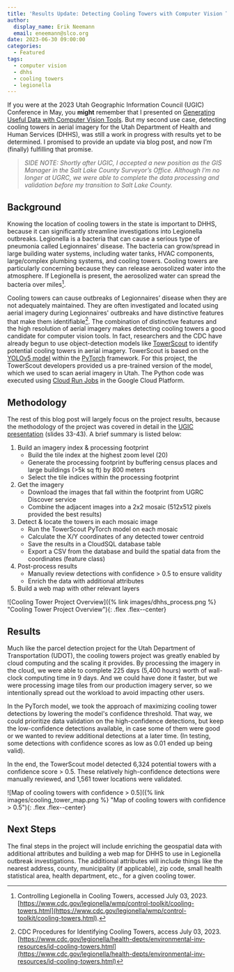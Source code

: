 ```yaml
---
title: 'Results Update: Detecting Cooling Towers with Computer Vision Tools'
author:
  display_name: Erik Neemann
  email: eneemann@slco.org
date: 2023-06-30 09:00:00
categories:
  - Featured
tags:
  - computer vision
  - dhhs
  - cooling towers
  - legionella
---
```


If you were at the 2023 Utah Geographic Information Council (UGIC) Conference in May, you **might** remember that I presented on [Generating Useful Data with Computer Vision Tools](https://agrc.github.io/Presentations/UGIC/2023/ComputerVision.pdf). But my second use case, detecting cooling towers in aerial imagery for the Utah Department of Health and Human Services (DHHS), was still a work in progress with results yet to be determined. I promised to provide an update via blog post, and now I’m (finally) fulfilling that promise.

> *SIDE NOTE: Shortly after UGIC, I accepted a new position as the GIS Manager in the Salt Lake County Surveyor’s Office. Although I’m no longer at UGRC, we were able to complete the data processing and validation before my transition to Salt Lake County.*

## Background

Knowing the location of cooling towers in the state is important to DHHS, because it can significantly streamline investigations into Legionella outbreaks. Legionella is a bacteria that can cause a serious type of pneumonia called Legionnaires' disease. The bacteria can grow/spread in large building water systems, including water tanks, HVAC components, large/complex plumbing systems, and cooling towers. Cooling towers are particularly concerning because they can release aerosolized water into the atmosphere. If Legionella is present, the aerosolized water can spread the bacteria over miles[^1].

Cooling towers can cause outbreaks of Legionnaires’ disease when they are not adequately maintained. They are often investigated and located using aerial imagery during Legionnaires' outbreaks and have distinctive features that make them identifiable[^2]. The combination of distinctive features and the high resolution of aerial imagery makes detecting cooling towers a good candidate for computer vision tools. In fact, researchers and the CDC have already begun to use object-detection models like [TowerScout](https://github.com/TowerScout/TowerScout) to identify potential cooling towers in aerial imagery. TowerScout is based on the [YOLOv5 model](https://github.com/ultralytics/yolov5) within the [PyTorch](https://pytorch.org/) framework. For this project, the TowerScout developers provided us a pre-trained version of the model, which we used to scan aerial imagery in Utah. The Python code was executed using [Cloud Run Jobs](https://cloud.google.com/run/docs/create-jobs) in the Google Cloud Platform.

## Methodology

The rest of this blog post will largely focus on the project results, because the methodology of the project was covered in detail in the [UGIC presentation](https://agrc.github.io/Presentations/UGIC/2023/ComputerVision.pdf) (slides 33-43). A brief summary is listed below:

1. Build an imagery index & processing footprint
   - Build the tile index at the highest zoom level (20)
   - Generate the processing footprint by buffering census places and large buildings (>5k sq ft) by 800 meters
   - Select the tile indices within the processing footprint
1. Get the imagery
   - Download the images that fall within the footprint from UGRC Discover service
   - Combine the adjacent images into a 2x2 mosaic (512x512 pixels provided the best results)
1. Detect & locate the towers in each mosaic image
   - Run the TowerScout PyTorch model on each mosaic
   - Calculate the X/Y coordinates of any detected tower centroid
   - Save the results in a CloudSQL database table
   - Export a CSV from the database and build the spatial data from the coordinates (feature class)
1. Post-process results
   - Manually review detections with confidence > 0.5 to ensure validity
   - Enrich the data with additional attributes
1. Build a web map with other relevant layers

![Cooling Tower Project Overview]({% link images/dhhs_process.png %} "Cooling Tower Project Overview"){: .flex .flex--center}

## Results

Much like the parcel detection project for the Utah Department of Transportation (UDOT), the cooling towers project was greatly enabled by cloud computing and the scaling it provides. By processing the imagery in the cloud, we were able to complete 225 days (5,400 hours) worth of wall-clock computing time in 9 days. And we could have done it faster, but we were processing image tiles from our production imagery server, so we intentionally spread out the workload to avoid impacting other users.

In the PyTorch model, we took the approach of maximizing cooling tower detections by lowering the model's confidence threshold. That way, we could prioritize data validation on the high-confidence detections, but keep the low-confidence detections available, in case some of them were good or we wanted to review additional detections at a later time. (In testing, some detections with confidence scores as low as 0.01 ended up being valid).

In the end, the TowerScout model detected 6,324 potential towers with a confidence score > 0.5. These relatively high-confidence detections were manually reviewed, and 1,561 tower locations were validated.

![Map of cooling towers with confidence > 0.5]({% link images/cooling_tower_map.png %} "Map of cooling towers with confidence > 0.5"){: .flex .flex--center}

## Next Steps

The final steps in the project will include enriching the geospatial data with additional attributes and building a web map for DHHS to use in Legionella outbreak investigations. The additional attributes will include things like the nearest address, county, municipality (if applicable), zip code, small health statistical area, health department, etc., for a given cooling tower.

[^1]: Controlling Legionella in Cooling Towers, accessed July 03, 2023. [https://www.cdc.gov/legionella/wmp/control-toolkit/cooling-towers.html](https://www.cdc.gov/legionella/wmp/control-toolkit/cooling-towers.html).
[^2]: CDC Procedures for Identifying Cooling Towers, access July 03, 2023. [https://www.cdc.gov/legionella/health-depts/environmental-inv-resources/id-cooling-towers.html](https://www.cdc.gov/legionella/health-depts/environmental-inv-resources/id-cooling-towers.html)
